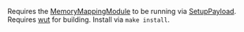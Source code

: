 Requires the [MemoryMappingModule](https://github.com/wiiu-env/MemoryMappingModule) to be running via [SetupPayload](https://github.com/wiiu-env/SetupPayload).
Requires [wut](https://github.com/decaf-emu/wut) for building.
Install via `make install`.
